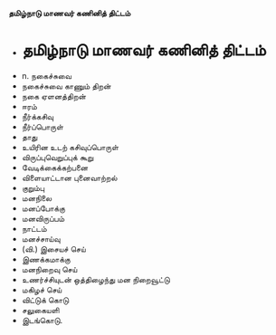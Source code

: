 **தமிழ்நாடு மாணவர் கணினித் திட்டம்**
- # தமிழ்நாடு மாணவர் கணினித் திட்டம்
- n. நகைச்சுவை
- நகைச்சுவை காணும் திறன்
- நகை ஏளனத்திறன்
- ஈரம்
- நீர்க்கசிவு
- நீர்ப்பொருள்
- தாது
- உயிரின உடற் கசிவுப்பொருள்
- விருப்புவெறுப்புக் கூறு
- வேடிக்கைக்கற்பனை
- விளையாட்டான புனைவாற்றல்
- குறும்பு
- மனநிலை
- மனப்போக்கு
- மனவிருப்பம்
- நாட்டம்
- மனச்சாய்வு
- (வி.) இசையச் செய்
- இணக்கமாக்கு
- மனநிறைவு செய்
- உணர்ச்சியுடன் ஒத்திழைந்து மன நிறைவூட்டு
- மகிழச் செய்
- விட்டுக் கொடு
- சலுகையளி
- இடங்கொடு.

